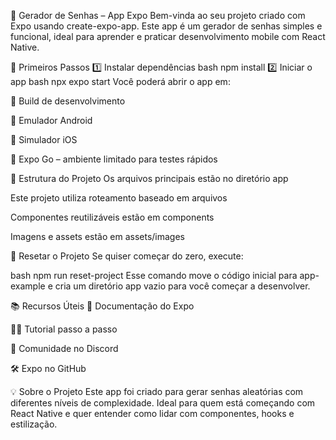 

🔐 Gerador de Senhas – App Expo
Bem-vinda ao seu projeto criado com Expo usando create-expo-app. Este app é um gerador de senhas simples e funcional, ideal para aprender e praticar desenvolvimento mobile com React Native.

🚀 Primeiros Passos
1️⃣ Instalar dependências
bash
npm install
2️⃣ Iniciar o app
bash
npx expo start
Você poderá abrir o app em:

📱 Build de desenvolvimento

🤖 Emulador Android

🍏 Simulador iOS

🧪 Expo Go – ambiente limitado para testes rápidos

🧭 Estrutura do Projeto
Os arquivos principais estão no diretório app

Este projeto utiliza roteamento baseado em arquivos

Componentes reutilizáveis estão em components

Imagens e assets estão em assets/images

🧼 Resetar o Projeto
Se quiser começar do zero, execute:

bash
npm run reset-project
Esse comando move o código inicial para app-example e cria um diretório app vazio para você começar a desenvolver.

📚 Recursos Úteis
📖 Documentação do Expo

🧑‍🏫 Tutorial passo a passo

💬 Comunidade no Discord

🛠️ Expo no GitHub

💡 Sobre o Projeto
Este app foi criado para gerar senhas aleatórias com diferentes níveis de complexidade. Ideal para quem está começando com React Native e quer entender como lidar com componentes, hooks e estilização.


